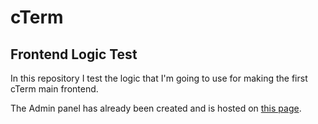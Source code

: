 # cTerm
## Frontend Logic Test
In this repository I test the logic that I'm going to use for making the first cTerm main frontend.

The Admin panel has already been created and is hosted on [this page](http://www.twiserver.nl/cterm/admin).